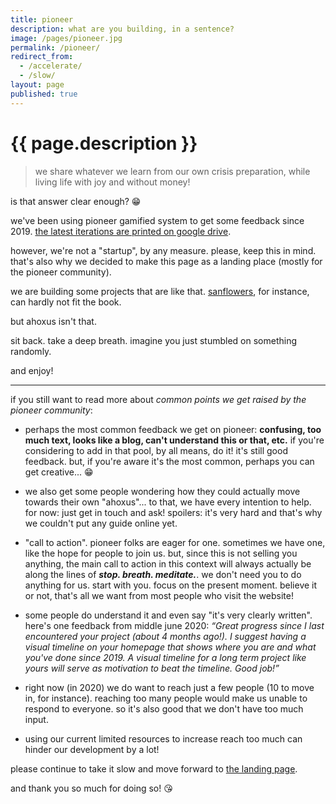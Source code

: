 ```yaml
---
title: pioneer
description: what are you building, in a sentence?
image: /pages/pioneer.jpg
permalink: /pioneer/
redirect_from:
  - /accelerate/
  - /slow/
layout: page
published: true
---
```


# {{ page.description }}

> we share whatever we learn from our own crisis preparation, while living life with joy and without money!

is that answer clear enough? 😁

we've been using pioneer gamified system to get some feedback since 2019. [the latest iterations are printed on google drive](https://drive.google.com/folderview?id=1T7fdo8RcTgne0HlwyJLbMnqTcf1nRivp).

however, we're not a "startup", by any measure. please, keep this in mind. that's also why we decided to make this page as a landing place (mostly for the pioneer community).

we are building some projects that are like that. [sanflowers](/sanflowers), for instance, can hardly not fit the book.

but ahoxus isn't that.

sit back. take a deep breath. imagine you just stumbled on something randomly.

and enjoy!

---

if you still want to read more about *common points we get raised by the pioneer community*:

- perhaps the most common feedback we get on pioneer: **confusing, too much text, looks like a blog, can't understand this or that, etc.** if you're considering to add in that pool, by all means, do it! it's still good feedback. but, if you're aware it's the most common, perhaps you can get creative... 😁

- we also get some people wondering how they could actually move towards their own "ahoxus"... to that, we have every intention to help. for now: just get in touch and ask! spoilers: it's very hard and that's why we couldn't put any guide online yet.

- "call to action". pioneer folks are eager for one. sometimes we have one, like the hope for people to join us. but, since this is not selling you anything, the main call to action in this context will always actually be along the lines of ***stop. breath. meditate.***. we don't need you to do anything for us. start with you. focus on the present moment. believe it or not, that's all we want from most people who visit the website!

- some people do understand it and even say "it's very clearly written". here's one feedback from middle june 2020: *“Great progress since I last encountered your project (about 4 months ago!). I suggest having a visual timeline on your homepage that shows where you are and what you've done since 2019. A visual timeline for a long term project like yours will serve as motivation to beat the timeline. Good job!”*

- right now (in 2020) we do want to reach just a few people (10 to move in, for instance). reaching too many people would make us unable to respond to everyone. so it's also good that we don't have too much input.

- using our current limited resources to increase reach too much can hinder our development by a lot!

please continue to take it slow and move forward to [the landing page](/).

and thank you so much for doing so! 😘
